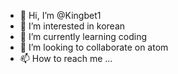 - 👋 Hi, I’m @Kingbet1
- 👀 I’m interested in korean
- 🌱 I’m currently learning coding
- 💞️ I’m looking to collaborate on atom
- 📫 How to reach me ...

<!---
Kingbet1/Kingbet1 is a ✨ special ✨ repository because its `README.md` (this file) appears on your GitHub profile.
You can click the Preview link to take a look at your changes.
--->
